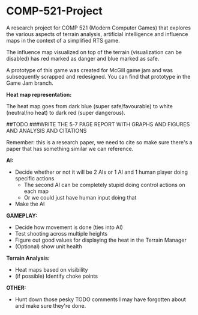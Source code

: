 # COMP-521-Project

A research project for COMP 521 (Modern Computer Games) that explores the various aspects of terrain analysis, artificial intelligence and influence maps in the context of a simplified RTS game.

The influence map visualized on top of the terrain (visualization can be disabled) has red marked as danger and blue marked as safe.

A prototype of this game was created for McGill game jam and was subsequently scrapped and redesigned. You can find that prototype in the Game Jam branch.

**Heat map representation:** 

The heat map goes from dark blue (super safe/favourable) to white (neutral/no heat) to dark red (super dangerous).

##TODO 
###WRITE THE 5-7 PAGE REPORT WITH GRAPHS AND FIGURES AND ANALYSIS AND CITATIONS


Remember: this is a research paper, we need to cite so make sure there's a paper that has something similar we can reference.


**AI:**
- Decide whether or not it will be 2 AIs or 1 AI and 1 human player doing specific actions 
  - The second AI can be completely stupid doing control actions on each map
  - Or we could just have human input doing that
- Make the AI


**GAMEPLAY:**
- Decide how movement is done (ties into AI)
- Test shooting across multiple heights
- Figure out good values for displaying the heat in the Terrain Manager
- (Optional) show unit health

**Terrain Analysis:**
- Heat maps based on visibility
- (if possible) Identify choke points

**OTHER:**
- Hunt down those pesky TODO comments I may have forgotten about and make sure they're done.
